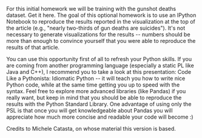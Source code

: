 For this initial homework we will be training with the gunshot deaths dataset. Get it here. The goal of this optional homework is to use an IPython Notebook to reproduce the results reported in the visualization at the top of the article (e.g., "nearly two-thirds of gun deaths are suicides"). It's not necessary to generate visualizations for the results -- numbers should be more than enough to convince yourself that you were able to reproduce the results of that article.

You can use this opportunity first of all to refresh your Python skills. If you are coming from another programming language (especially a static PL like Java and C++), I recommend you to take a look at this presentation: Code Like a Pythonista: Idiomatic Python -- it will teach you how to write nice Python code, while at the same time getting you up to speed with the syntax. Feel free to explore more advanced libraries (like Pandas) if you really want, but keep in mind that you should be able to reproduce the results with the Python Standard Library. One advantage of using only the PSL is that once you will get knowledgeable about Pandas you will appreciate how much more concise and readable your code will become :)

Credits to Michele Catasta, on whose material this version is based.
